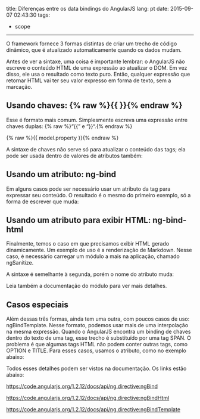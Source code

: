 title: Diferenças entre os data bindings do AngularJS
lang: pt
date: 2015-09-07 02:43:30
tags:
- scope
---

O framework fornece 3 formas distintas de criar um trecho de código dinâmico, que é atualizado automaticamente quando os dados mudam.

Antes de ver a sintaxe, uma coisa é importante lembrar: o AngularJS não escreve o conteúdo HTML de uma expressão ao atualizar o DOM. Em vez disso, ele usa o resultado como texto puro. Então, qualquer expressão que retornar HTML vai ter seu valor expresso em forma de texto, sem a marcação.

## Usando chaves: {% raw %}{{ }}{% endraw %}

Esse é formato mais comum. Simplesmente escreva uma expressão entre chaves duplas: {% raw %}“{{” e “}}“.{% endraw %}

{% raw %}{{ model.property }}{% endraw %}

A sintaxe de chaves não serve só para atualizar o conteúdo das tags; ela pode ser usada dentro de valores de atributos também:

## Usando um atributo: ng-bind

Em alguns casos pode ser necessário usar um atributo da tag para expressar seu conteúdo. O resultado é o mesmo do primeiro exemplo, só a forma de escrever que muda:

## Usando um atributo para exibir HTML: ng-bind-html

Finalmente, temos o caso em que precisamos exibir HTML gerado dinamicamente. Um exemplo de uso é a renderização de Markdown. Nesse caso, é necessário carregar um módulo a mais na aplicação, chamado ngSanitize.

A sintaxe é semelhante à segunda, porém o nome do atributo muda:

Leia também a documentação do módulo para ver mais detalhes.

## Casos especiais

Além dessas três formas, ainda tem uma outra, com poucos casos de uso: ngBindTemplate. Nesse formato, podemos usar mais de uma interpolação na mesma expressão. Quando o AngularJS encontra um binding de chaves dentro do texto de uma tag, esse trecho é substituído por uma tag SPAN. O problema é que algumas tags HTML não podem conter outras tags, como OPTION e TITLE. Para esses casos, usamos o atributo, como no exemplo abaixo:

Todos esses detalhes podem ser vistos na documentação. Os links estão abaixo:

https://code.angularjs.org/1.2.12/docs/api/ng.directive:ngBind

https://code.angularjs.org/1.2.12/docs/api/ng.directive:ngBindHtml

https://code.angularjs.org/1.2.12/docs/api/ng.directive:ngBindTemplate

